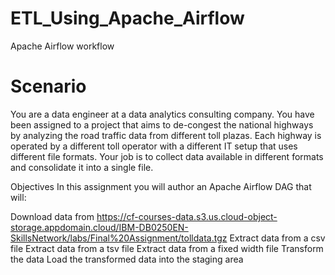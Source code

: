 # ETL_Using_Apache_Airflow
Apache Airflow workflow
# Scenario
You are a data engineer at a data analytics consulting company. You have been assigned to a project that aims to de-congest the national highways by analyzing the road traffic data from different toll plazas. Each highway is operated by a different toll operator with a different IT setup that uses different file formats. Your job is to collect data available in different formats and consolidate it into a single file.

Objectives
In this assignment you will author an Apache Airflow DAG that will:

Download data from  https://cf-courses-data.s3.us.cloud-object-storage.appdomain.cloud/IBM-DB0250EN-SkillsNetwork/labs/Final%20Assignment/tolldata.tgz
Extract data from a csv file
Extract data from a tsv file
Extract data from a fixed width file
Transform the data
Load the transformed data into the staging area
